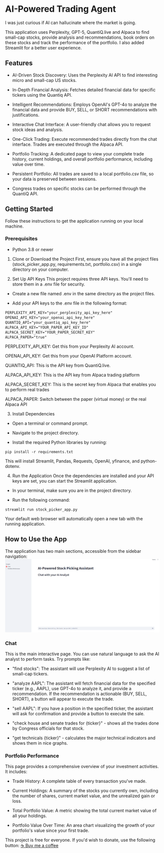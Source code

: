 # AI-Powered Trading Agent
I was just curious if AI can hallucinate where the market is going.

This application uses Perplexity, GPT-5, QuantiQ.live and Alpaca to find small-cap stocks, provide analysis and recommendations, book orders on these stocks and track the performance of the portfolio. I also added Streamlit for a better user experience. 

## Features
- AI-Driven Stock Discovery: Uses the Perplexity AI API to find interesting micro and small-cap US stocks.

- In-Depth Financial Analysis: Fetches detailed financial data for specific tickers using the Quantiq API.

- Intelligent Recommendations: Employs OpenAI's GPT-4o to analyze the financial data and provide BUY, SELL, or SHORT recommendations with justifications.

- Interactive Chat Interface: A user-friendly chat allows you to request stock ideas and analysis.

- One-Click Trading: Execute recommended trades directly from the chat interface. Trades are executed through the Alpaca API.

- Portfolio Tracking: A dedicated page to view your complete trade history, current holdings, and overall portfolio performance, including value over time.

- Persistent Portfolio: All trades are saved to a local portfolio.csv file, so your data is preserved between sessions.

- Congress trades on specific stocks can be performed through the QuantiQ API.  

## Getting Started
Follow these instructions to get the application running on your local machine.

### Prerequisites
- Python 3.8 or newer

1. Clone or Download the Project
First, ensure you have all the project files (stock_picker_app.py, requirements.txt, portfolio.csv) in a single directory on your computer.

2. Set Up API Keys
This project requires three API keys. You'll need to store them in a .env file for security.

- Create a new file named .env in the same directory as the project files.

- Add your API keys to the .env file in the following format:
```
PERPLEXITY_API_KEY="your_perplexity_api_key_here"
OPENAI_API_KEY="your_openai_api_key_here"
QUANTIQ_API="your_quantiq_api_key_here"
ALPACA_API_KEY="YOUR_PAPER_API_KEY_ID"
ALPACA_SECRET_KEY="YOUR_PAPER_SECRET_KEY"
ALPACA_PAPER="true"
```
PERPLEXITY_API_KEY: Get this from your Perplexity AI account.

OPENAI_API_KEY: Get this from your OpenAI Platform account.

QUANTIQ_API: This is the API key from QuantiQ.live.

ALPACA_API_KEY: This is the API key from Alpaca trading platform

ALPACA_SECRET_KEY: This is the secret key from Alpaca that enables you to perform real trades

ALPACA_PAPER: Switch between the paper (virtual money) or the real Alpaca API

3. Install Dependencies
- Open a terminal or command prompt.

- Navigate to the project directory.

- Install the required Python libraries by running:
```
pip install -r requirements.txt
```
This will install Streamlit, Pandas, Requests, OpenAI, yfinance, and python-dotenv.

4. Run the Application
Once the dependencies are installed and your API keys are set, you can start the Streamlit application.

- In your terminal, make sure you are in the project directory.

- Run the following command:
```
streamlit run stock_picker_app.py
```
Your default web browser will automatically open a new tab with the running application.

## How to Use the App
The application has two main sections, accessible from the sidebar navigation:
![alt text](image.png)

### Chat
This is the main interactive page. You can use natural language to ask the AI analyst to perform tasks. Try prompts like:

- "find stocks": The assistant will use Perplexity AI to suggest a list of small-cap tickers.

- "analyze AAPL": The assistant will fetch financial data for the specified ticker (e.g., AAPL), use GPT-4o to analyze it, and provide a recommendation. If the recommendation is actionable (BUY, SELL, SHORT), a button will appear to execute the trade.

- "sell AAPL": If you have a position in the specified ticker, the assistant will ask for confirmation and provide a button to execute the sale.

- "check house and senate trades for {ticker}" - shows all the trades done by Congress officials for that stock.

- "get technicals {ticker}" - calculates the major technical indicators and shows them in nice graphs. 

### Portfolio Performance
This page provides a comprehensive overview of your investment activities. It includes:

- Trade History: A complete table of every transaction you've made.

- Current Holdings: A summary of the stocks you currently own, including the number of shares, current market value, and the unrealized gain or loss.

- Total Portfolio Value: A metric showing the total current market value of all your holdings.

- Portfolio Value Over Time: An area chart visualizing the growth of your portfolio's value since your first trade.

This project is free for everyone. If you'd wish to donate, use the following button:
[☕ Buy me a coffee](https://www.paypal.com/sdk/js?client-id=BAAIgidNhUa-aGWoH5fIc_p1o9TSdqcEildVdGcD-bgIxuU_1OQLzEWwxTq3SPTS_IqywutqzXfydL9feM&components=hosted-buttons&disable-funding=venmo&currency=EUR)
